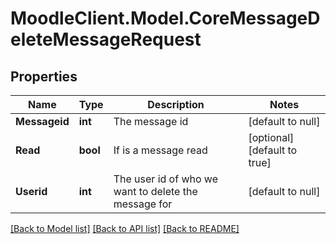 # MoodleClient.Model.CoreMessageDeleteMessageRequest

## Properties

Name | Type | Description | Notes
------------ | ------------- | ------------- | -------------
**Messageid** | **int** | The message id | [default to null]
**Read** | **bool** | If is a message read | [optional] [default to true]
**Userid** | **int** | The user id of who we want to delete the message for | [default to null]

[[Back to Model list]](../README.md#documentation-for-models) [[Back to API list]](../README.md#documentation-for-api-endpoints) [[Back to README]](../README.md)

